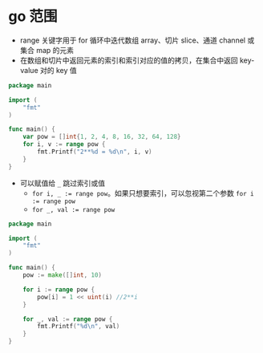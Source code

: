 # go 范围

- range 关键字用于 for 循环中迭代数组 array、切片 slice、通道 channel 或 集合 map 的元素
- 在数组和切片中返回元素的索引和索引对应的值的拷贝，在集合中返回 key-value 对的 key 值

```go
package main

import (
    "fmt"
)

func main() {
    var pow = []int{1, 2, 4, 8, 16, 32, 64, 128}
    for i, v := range pow {
        fmt.Printf("2**%d = %d\n", i, v)
    }
}
```

- 可以赋值给 `_` 跳过索引或值
  - `for i, _ := range pow`。如果只想要索引，可以忽视第二个参数 `for i := range pow`
  - `for _, val := range pow`

```go
package main

import (
    "fmt"
)

func main() {
    pow := make([]int, 10)

    for i := range pow {
        pow[i] = 1 << uint(i) //2**i
    }

    for _, val := range pow {
        fmt.Printf("%d\n", val)
    }
}
```
